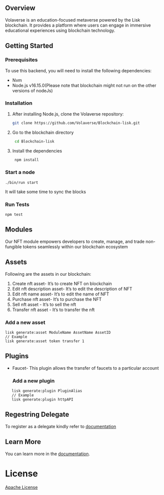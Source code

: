 ## Overview

Volaverse is an education-focused metaverse powered by the Lisk blockchain. It provides a platform where users can engage in immersive educational experiences using blockchain technology.

## Getting Started

### Prerequisites

To use this backend, you will need to install the following dependencies:

- Nvm
- Node.js v16.15.0(Please note that blockchain might not run on the other versions of nodeJs)

### Installation

1. After installing Node.js, clone the Volaverse repository:

   ```sh
   git clone https://github.com/Volaverse/Blockchain-lisk.git
2. Go to the blockchain directory
   ```sh
    cd Blockchain-lisk
2. Install the dependencies
   ```sh
    npm install

### Start a node

```
./bin/run start
```
It will take some time to sync the blocks
### Run Tests

```
npm test
```

## Modules
Our NFT module empowers developers to create, manage, and trade non-fungible tokens seamlessly within our blockchain ecosystem

## Assets
Following are the assets in our blockchain:

1. Create nft asset- It’s to create NFT on blockchain
2. Edit nft description asset- It’s to edit the description of NFT
3. Edit nft name asset- It’s to edit the name of NFT
4. Purchase nft asset- It’s to purchase the NFT
5. Sell nft asset - It’s to sell the nft 
6. Transfer nft asset - It’s to transfer the nft

 ### Add a new asset

```
lisk generate:asset ModuleName AssetName AssetID
// Example
lisk generate:asset token transfer 1
```

## Plugins
- Faucet- This plugin allows the transfer of faucets to a particular account
   ### Add a new plugin
```
   lisk generate:plugin PluginAlias
   // Example
   lisk generate:plugin httpAPI
```
## Regestring Delegate
To register as a delegate kindly refer to [documentation](https://lisk.com/documentation/run-blockchain/forging.html#registering-a-delegate)
## Learn More

You can learn more in the [documentation](https://lisk.io/documentation/lisk-sdk/index.html).

# License
[Apache License](LICENSE)

